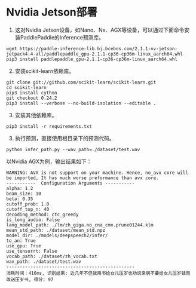 # Nvidia Jetson部署

1. 这对Nvidia Jetson设备，如Nano、Nx、AGX等设备，可以通过下面命令安装PaddlePaddle的Inference预测库。
```shell
wget https://paddle-inference-lib.bj.bcebos.com/2.1.1-nv-jetson-jetpack4.4-all/paddlepaddle_gpu-2.1.1-cp36-cp36m-linux_aarch64.whl
pip3 install paddlepaddle_gpu-2.1.1-cp36-cp36m-linux_aarch64.whl
```

2. 安装scikit-learn依赖库。
```shell
git clone git://github.com/scikit-learn/scikit-learn.git
cd scikit-learn
pip3 install cython
git checkout 0.24.2
pip3 install --verbose --no-build-isolation --editable .
```

3. 安装其他依赖库。
```shell
pip3 install -r requirements.txt
```

3. 执行预测，直接使用根目录下的预测代码。
```shell
python infer_path.py --wav_path=./dataset/test.wav
```

以Nvidia AGX为例，输出结果如下：
```
WARNING: AVX is not support on your machine. Hence, no_avx core will be imported, It has much worse preformance than avx core.
-----------  Configuration Arguments -----------
alpha: 1.2
beam_size: 10
beta: 0.35
cutoff_prob: 1.0
cutoff_top_n: 40
decoding_method: ctc_greedy
is_long_audio: False
lang_model_path: ./lm/zh_giga.no_cna_cmn.prune01244.klm
mean_std_path: ./dataset/mean_std.npz
model_dir: ./models/deepspeech2/infer/
to_an: True
use_gpu: True
use_tensorrt: False
vocab_path: ./dataset/zh_vocab.txt
wav_path: ./dataset/test.wav
------------------------------------------------
消耗时间：416ms, 识别结果: 近几年不但我用书给女儿压岁也劝说亲朋不要给女儿压岁钱而改送压岁书, 得分: 97
```